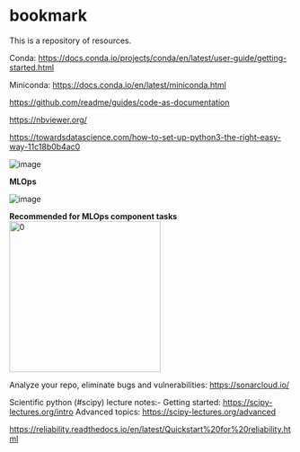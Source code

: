 # bookmark

This is a repository of resources.

Conda:
https://docs.conda.io/projects/conda/en/latest/user-guide/getting-started.html

Miniconda:
https://docs.conda.io/en/latest/miniconda.html

https://github.com/readme/guides/code-as-documentation

https://nbviewer.org/

https://towardsdatascience.com/how-to-set-up-python3-the-right-easy-way-11c18b0b4ac0


![image](https://user-images.githubusercontent.com/73946741/147046411-27887cce-7c80-4776-bffc-e624b9aac10a.png)

**MLOps**

![image](https://user-images.githubusercontent.com/73946741/148980087-401f9f7b-eb1f-439c-b3a0-71f093134ee3.png)

**Recommended for MLOps component tasks**
<img width="269" alt="0" src="https://github.com/ranja-sarkar/bookmark/assets/101544669/8a8402c9-1cd2-4804-8bb7-8983d8c24eeb">


Analyze your repo, eliminate bugs and vulnerabilities:
https://sonarcloud.io/

Scientific python (#scipy) lecture notes:-
Getting started: https://scipy-lectures.org/intro
Advanced topics: https://scipy-lectures.org/advanced

https://reliability.readthedocs.io/en/latest/Quickstart%20for%20reliability.html


